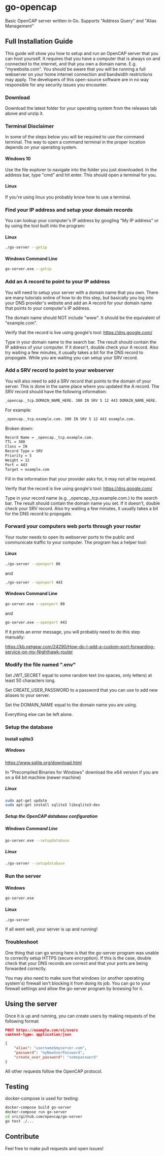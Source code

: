 # go-opencap

Basic OpenCAP server written in Go. Supports "Address Query" and "Alias Management"

## Full Installation Guide

This guide will show you how to setup and run an OpenCAP server that you can host yourself. It requires that you have a computer that is always on and connected to the internet, and that you own a domain name. E.g. "mywebsite.<span></span>com". You should be aware that you will be running a full webserver on your home internet connection and bandwidth restrictions may apply. The developers of this open-source software are in no way responsible for any security issues you encounter.

### Download

Download the latest folder for your operating system from the releases tab above and unzip it.

### Terminal Disclaimer

In some of the steps below you will be required to use the command terminal. The way to open a command terminal in the proper location depends on your operating system.

#### Windows 10

Use the file explorer to navigate into the folder you just downloaded. In the address bar, type "cmd" and hit enter. This should open a terminal for you.

#### Linux

If you're using linux you probably know how to use a terminal.

### Find your IP address and setup your domain records

You can lookup your computer's IP address by googling "My IP address" or by using the tool built into the program:

#### Linux

```bash
./go-server --getip
```

#### Windows Command Line

```cmd
go-server.exe --getip
```

### Add an A record to point to your IP address

You will need to setup your server with a domain name that you own. There are many tutorials online of how to do this step, but basically you log into your DNS provider's website and add an A record for your domain name that points to your computer's IP address.

The domain name should NOT include "www". It should be the equivalent of "example.com".

Verify that the record is live using google's tool: https://dns.google.com/

Type in your domain name to the search bar. The result should contain the IP address of your computer. If it doesn't, double check your A record. Also try waiting a few minutes, it usually takes a bit for the DNS record to propogate. While you are waiting you can setup your SRV record.

### Add a SRV record to point to your webserver

You will also need to add a SRV record that points to the domain of your server. This is done in the same place where you updated the A record. The SRV record should have the following information:

```bash
_opencap._tcp.DOMAIN_NAME_HERE. 300 IN SRV 5 12 443 DOMAIN_NAME_HERE.
```

For example:

```bash
_opencap._tcp.example.com. 300 IN SRV 5 12 443 example.com.
```

Broken down:

```bash
Record Name = _opencap._tcp.example.com.
TTL = 300
Class = IN
Record Type = SRV
Priority = 5
Weight = 12
Port = 443
Target = example.com
```

Fill in the information that your provider asks for, it may not all be required.

Verify that the record is live using google's tool: https://dns.google.com/

Type in your record name (e.g. \_opencap.\_tcp.example.com.) to the search bar. The result should contain the domain name you set. If it doesn't, double check your SRV record. Also try waiting a few minutes, it usually takes a bit for the DNS record to propogate.

### Forward your computers web ports through your router

Your router needs to open its webserver ports to the public and communicate traffic to your computer. The program has a helper tool:

#### Linux

```bash
./go-server --openport 80
```

and

```bash
./go-server --openport 443
```

#### Windows Command Line

```cmd
go-server.exe --openport 80
```

and

```cmd
go-server.exe --openport 443
```

If it prints an error message, you will probably need to do this step manually:

https://kb.netgear.com/24290/How-do-I-add-a-custom-port-forwarding-service-on-my-Nighthawk-router

### Modify the file named ".env"

Set JWT_SECRET equal to some random text (no spaces, only letters) at least 50 characters long.

Set CREATE_USER_PASSWORD to a password that you can use to add new aliases to your server.

Set the DOMAIN_NAME equal to the domain name you are using.

Everything else can be left alone.

### Setup the database

#### Install sqlite3

##### Windows

https://www.sqlite.org/download.html

In "Precompiled Binaries for Windows" download the x64 version if you are on a 64 bit machine (newer machine)

##### Linux

```bash
sudo apt-get update
sudo apt-get install sqlite3 libsqlite3-dev
```

##### Setup the OpenCAP database configuration

##### Windows Command Line

```bash
go-server.exe --setupdatabase
```

##### Linux

```bash
./go-server --setupdatabase
```

### Run the server

#### Windows

```bash
go-server.exe
```

#### Linux

```bash
./go-server
```

If all went well, your server is up and running!

### Troubleshoot

One thing that can go wrong here is that the go-server program was unable to correctly setup HTTPS (secure encryption). If this is the case, double check that your DNS records are correct and that your ports are being forwarded correctly.

You may also need to make sure that windows (or another operating system's) firewall isn't blocking it from doing its job. You can go to your firewall settings and allow the go-server program by browsing for it.

## Using the server

Once it is up and running, you can create users by making requests of the following format:

```json
POST https://example.com/v1/users
content-type: application/json

{
    "alias": "username$myserver.com",
    "password": "myNewUserPassword",
    "create_user_password": "somepassword"
}
```

All other requests follow the OpenCAP protocol.

## Testing

docker-compose is used for testing:

```bash
docker-compose build go-server
docker-compose run go-server
cd src/github.com/opencap/go-server
go test ./...
```

## Contribute

Feel free to make pull requests and open issues!
